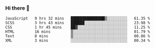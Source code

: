 ### Hi there 👋

<!--START_SECTION:waka-->

```text
JavaScript   9 hrs 32 mins   ███████████████▒░░░░░░░░░   61.35 %
SCSS         3 hrs 43 mins   ██████░░░░░░░░░░░░░░░░░░░   23.98 %
CSS          1 hr 45 mins    ██▓░░░░░░░░░░░░░░░░░░░░░░   11.25 %
HTML         16 mins         ▒░░░░░░░░░░░░░░░░░░░░░░░░   01.79 %
Text         8 mins          ▒░░░░░░░░░░░░░░░░░░░░░░░░   00.86 %
XML          3 mins          ░░░░░░░░░░░░░░░░░░░░░░░░░   00.34 %
```

<!--END_SECTION:waka-->
